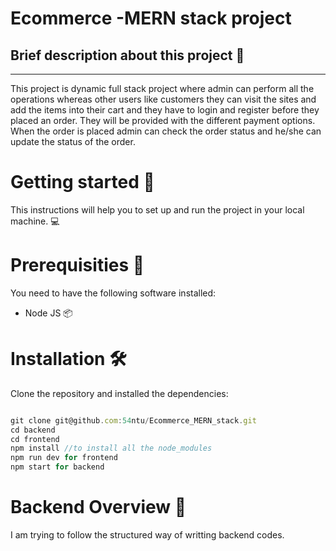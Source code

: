 # Ecommerce -MERN stack project
<h2>Brief description about this project 🚀</h2>
<hr>
<p>This project is dynamic full stack project where admin can perform all the operations whereas other users like customers they can visit the sites and add the items into their cart and they have to login and register before they placed an order.
They will be provided with the different payment options. When the order is placed admin can check the order status and he/she can update the status of the order.
</p>

# Getting started 🎉
<p>This instructions will help you to set up and run the project in your local machine. 💻</p>

# Prerequisities 📝
<p>You need to have the following software installed:</p>
<ul>
  <li>Node JS 📦</li>  
</ul>


# Installation 🛠️
<p>Clone the repository and installed the dependencies: </p>

```javascript

git clone git@github.com:54ntu/Ecommerce_MERN_stack.git
cd backend
cd frontend
npm install //to install all the node_modules
npm run dev for frontend
npm start for backend

```

# Backend Overview 🧐
<p>I am trying to follow the structured way of writting backend codes. </p>

